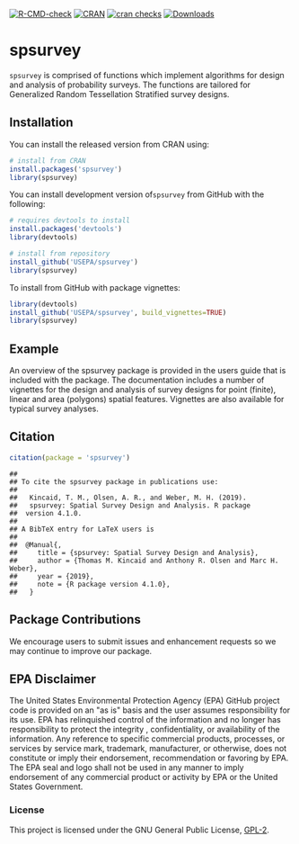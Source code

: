 <!-- badges: start -->
[![R-CMD-check](https://github.com/USEPA/spsurvey/actions/workflows/R-CMD-check.yaml/badge.svg)](https://github.com/USEPA/spsurvey/actions/workflows/R-CMD-check.yaml)
[![CRAN](http://www.r-pkg.org/badges/version/spsurvey)](https://cran.r-project.org/package=spsurvey)
[![cran checks](https://cranchecks.info/badges/worst/spsurvey)](https://cran.r-project.org/web/checks/check_results_spsurvey.html)
[![Downloads](https://cranlogs.r-pkg.org/badges/grand-total/spsurvey)](https://cran.r-project.org/package=spsurvey)
<!-- badges: end -->

# spsurvey

`spsurvey` is comprised of functions which implement algorithms for design and analysis of probability surveys.  The functions are tailored for Generalized Random Tessellation Stratified survey designs.

## Installation

You can install the released version from CRAN using:

```r
# install from CRAN
install.packages('spsurvey')
library(spsurvey)
```

You can install development version of`spsurvey` from GitHub with the following:

```r
# requires devtools to install
install.packages('devtools')
library(devtools)

# install from repository
install_github('USEPA/spsurvey')
library(spsurvey)
```

To install from GitHub with package vignettes:
```r
library(devtools)
install_github('USEPA/spsurvey', build_vignettes=TRUE)
library(spsurvey)
```

## Example
An overview of the spsurvey package is provided in the users guide that is included with the package.  The documentation includes a number of vignettes for the design and analysis of survey designs for point (finite), linear and area (polygons) spatial features.  Vignettes are also available for typical survey analyses.

## Citation
```r
citation(package = 'spsurvey')
```

```
## 
## To cite the spsurvey package in publications use:
## 
##   Kincaid, T. M., Olsen, A. R., and Weber, M. H. (2019).
##   spsurvey: Spatial Survey Design and Analysis. R package
##  version 4.1.0.
## 
## A BibTeX entry for LaTeX users is
## 
##  @Manual{,
##     title = {spsurvey: Spatial Survey Design and Analysis},
##     author = {Thomas M. Kincaid and Anthony R. Olsen and Marc H. Weber},
##     year = {2019},
##     note = {R package version 4.1.0},
##   }
```

## Package Contributions
We encourage users to submit issues and enhancement requests so we may
continue to improve our package.

## EPA Disclaimer
The United States Environmental Protection Agency (EPA) GitHub project code is provided on an "as is" basis and the user assumes responsibility for its use. EPA has relinquished control of the information and no longer has responsibility to protect the integrity , confidentiality, or availability of the information. Any reference to specific commercial products, processes, or services by service mark, trademark, manufacturer, or otherwise, does not constitute or imply their endorsement, recommendation or favoring by EPA. The EPA seal and logo shall not be used in any manner to imply endorsement of any commercial product or activity by EPA or the United States Government.

### License

This project is licensed under the GNU General Public License, [GPL-2](https://cran.r-project.org/web/licenses/GPL-2).  
